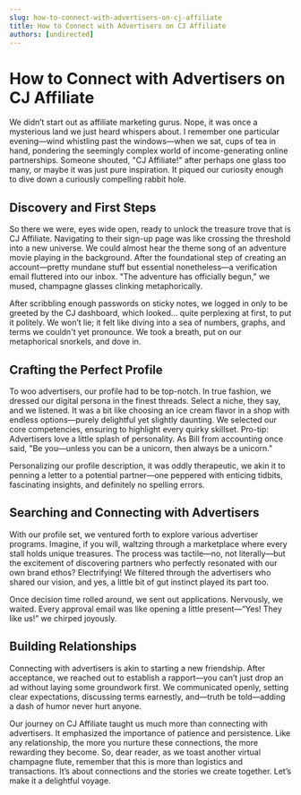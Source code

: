 ```yaml
---
slug: how-to-connect-with-advertisers-on-cj-affiliate
title: How to Connect with Advertisers on CJ Affiliate
authors: [undirected]
---
```



# How to Connect with Advertisers on CJ Affiliate

We didn’t start out as affiliate marketing gurus. Nope, it was once a mysterious land we just heard whispers about. I remember one particular evening—wind whistling past the windows—when we sat, cups of tea in hand, pondering the seemingly complex world of income-generating online partnerships. Someone shouted, "CJ Affiliate!" after perhaps one glass too many, or maybe it was just pure inspiration. It piqued our curiosity enough to dive down a curiously compelling rabbit hole.

## Discovery and First Steps

So there we were, eyes wide open, ready to unlock the treasure trove that is CJ Affiliate. Navigating to their sign-up page was like crossing the threshold into a new universe. We could almost hear the theme song of an adventure movie playing in the background. After the foundational step of creating an account—pretty mundane stuff but essential nonetheless—a verification email fluttered into our inbox. "The adventure has officially begun," we mused, champagne glasses clinking metaphorically.

After scribbling enough passwords on sticky notes, we logged in only to be greeted by the CJ dashboard, which looked... quite perplexing at first, to put it politely. We won’t lie; it felt like diving into a sea of numbers, graphs, and terms we couldn't yet pronounce. We took a breath, put on our metaphorical snorkels, and dove in.

## Crafting the Perfect Profile

To woo advertisers, our profile had to be top-notch. In true fashion, we dressed our digital persona in the finest threads. Select a niche, they say, and we listened. It was a bit like choosing an ice cream flavor in a shop with endless options—purely delightful yet slightly daunting. We selected our core competencies, ensuring to highlight every quirky skillset. Pro-tip: Advertisers love a little splash of personality. As Bill from accounting once said, "Be you—unless you can be a unicorn, then always be a unicorn."

Personalizing our profile description, it was oddly therapeutic, we akin it to penning a letter to a potential partner—one peppered with enticing tidbits, fascinating insights, and definitely no spelling errors. 

## Searching and Connecting with Advertisers

With our profile set, we ventured forth to explore various advertiser programs. Imagine, if you will, waltzing through a marketplace where every stall holds unique treasures. The process was tactile—no, not literally—but the excitement of discovering partners who perfectly resonated with our own brand ethos? Electrifying! We filtered through the advertisers who shared our vision, and yes, a little bit of gut instinct played its part too.

Once decision time rolled around, we sent out applications. Nervously, we waited. Every approval email was like opening a little present—“Yes! They like us!” we chirped joyously. 

## Building Relationships

Connecting with advertisers is akin to starting a new friendship. After acceptance, we reached out to establish a rapport—you can’t just drop an ad without laying some groundwork first. We communicated openly, setting clear expectations, discussing terms earnestly, and—truth be told—adding a dash of humor never hurt anyone.

Our journey on CJ Affiliate taught us much more than connecting with advertisers. It emphasized the importance of patience and persistence. Like any relationship, the more you nurture these connections, the more rewarding they become. So, dear reader, as we toast another virtual champagne flute, remember that this is more than logistics and transactions. It’s about connections and the stories we create together. Let’s make it a delightful voyage.
